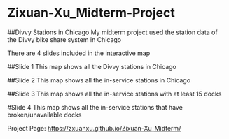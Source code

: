 # Zixuan-Xu_Midterm-Project

##Divvy Stations in Chicago
My midterm project used the station data of the Divvy bike share system in Chicago

There are 4 slides included in the interactive map

##Slide 1
This map shows all the Divvy stations in Chicago

##Slide 2
This map shows all the in-service stations in Chicago

##Slide 3
This map shows all the in-service stations with at least 15 docks

#Slide 4
This map shows all the in-service stations that have broken/unavailable docks

Project Page:
https://zxuanxu.github.io/Zixuan-Xu_Midterm/
